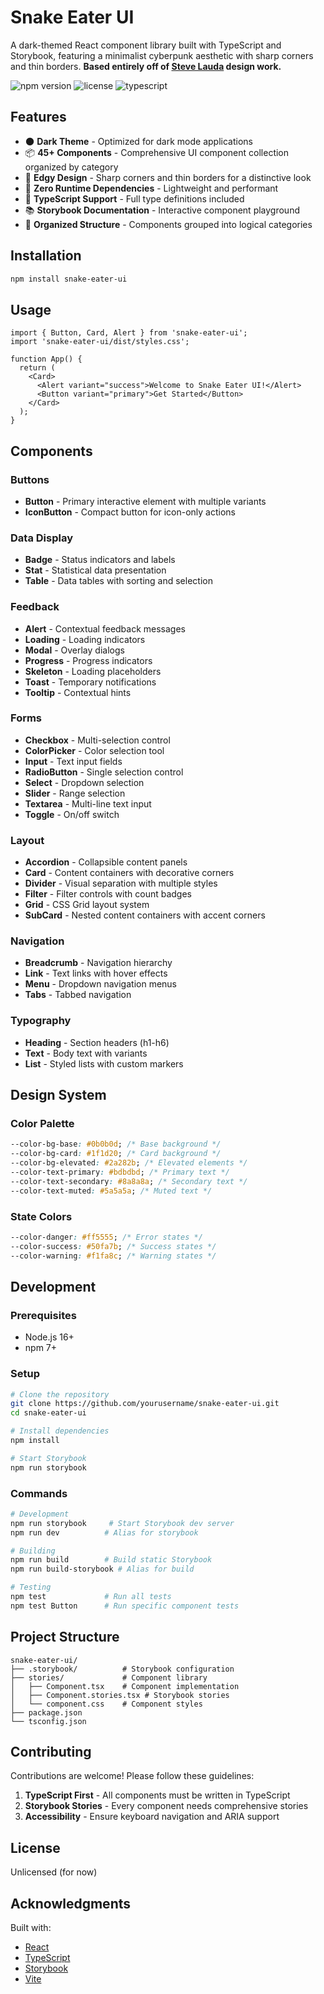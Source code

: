 # Snake Eater UI

A dark-themed React component library built with TypeScript and Storybook, featuring a minimalist cyberpunk aesthetic with sharp corners and thin borders.
**Based entirely off of [Steve Lauda](https://x.com/stevelauda_) design work.**

![npm version](https://img.shields.io/npm/v/snake-eater-ui)
![license](https://img.shields.io/npm/l/snake-eater-ui)
![typescript](https://img.shields.io/badge/TypeScript-Ready-blue)

## Features

- 🌑 **Dark Theme** - Optimized for dark mode applications
- 📦 **45+ Components** - Comprehensive UI component collection organized by category
- 🎨 **Edgy Design** - Sharp corners and thin borders for a distinctive look
- 🚀 **Zero Runtime Dependencies** - Lightweight and performant
- 📝 **TypeScript Support** - Full type definitions included
- 📚 **Storybook Documentation** - Interactive component playground
- 🎯 **Organized Structure** - Components grouped into logical categories

## Installation

```bash
npm install snake-eater-ui
```

## Usage

```tsx
import { Button, Card, Alert } from 'snake-eater-ui';
import 'snake-eater-ui/dist/styles.css';

function App() {
  return (
    <Card>
      <Alert variant="success">Welcome to Snake Eater UI!</Alert>
      <Button variant="primary">Get Started</Button>
    </Card>
  );
}
```

## Components

### Buttons

- **Button** - Primary interactive element with multiple variants
- **IconButton** - Compact button for icon-only actions

### Data Display

- **Badge** - Status indicators and labels
- **Stat** - Statistical data presentation
- **Table** - Data tables with sorting and selection

### Feedback

- **Alert** - Contextual feedback messages
- **Loading** - Loading indicators
- **Modal** - Overlay dialogs
- **Progress** - Progress indicators
- **Skeleton** - Loading placeholders
- **Toast** - Temporary notifications
- **Tooltip** - Contextual hints

### Forms

- **Checkbox** - Multi-selection control
- **ColorPicker** - Color selection tool
- **Input** - Text input fields
- **RadioButton** - Single selection control
- **Select** - Dropdown selection
- **Slider** - Range selection
- **Textarea** - Multi-line text input
- **Toggle** - On/off switch

### Layout

- **Accordion** - Collapsible content panels
- **Card** - Content containers with decorative corners
- **Divider** - Visual separation with multiple styles
- **Filter** - Filter controls with count badges
- **Grid** - CSS Grid layout system
- **SubCard** - Nested content containers with accent corners

### Navigation

- **Breadcrumb** - Navigation hierarchy
- **Link** - Text links with hover effects
- **Menu** - Dropdown navigation menus
- **Tabs** - Tabbed navigation

### Typography

- **Heading** - Section headers (h1-h6)
- **Text** - Body text with variants
- **List** - Styled lists with custom markers

## Design System

### Color Palette

```css
--color-bg-base: #0b0b0d; /* Base background */
--color-bg-card: #1f1d20; /* Card background */
--color-bg-elevated: #2a282b; /* Elevated elements */
--color-text-primary: #bdbdbd; /* Primary text */
--color-text-secondary: #8a8a8a; /* Secondary text */
--color-text-muted: #5a5a5a; /* Muted text */
```

### State Colors

```css
--color-danger: #ff5555; /* Error states */
--color-success: #50fa7b; /* Success states */
--color-warning: #f1fa8c; /* Warning states */
```

## Development

### Prerequisites

- Node.js 16+
- npm 7+

### Setup

```bash
# Clone the repository
git clone https://github.com/yourusername/snake-eater-ui.git
cd snake-eater-ui

# Install dependencies
npm install

# Start Storybook
npm run storybook
```

### Commands

```bash
# Development
npm run storybook     # Start Storybook dev server
npm run dev          # Alias for storybook

# Building
npm run build        # Build static Storybook
npm run build-storybook # Alias for build

# Testing
npm test             # Run all tests
npm test Button      # Run specific component tests
```

## Project Structure

```
snake-eater-ui/
├── .storybook/          # Storybook configuration
├── stories/             # Component library
│   ├── Component.tsx    # Component implementation
│   ├── Component.stories.tsx # Storybook stories
│   └── component.css    # Component styles
├── package.json
└── tsconfig.json
```

## Contributing

Contributions are welcome! Please follow these guidelines:

1. **TypeScript First** - All components must be written in TypeScript
2. **Storybook Stories** - Every component needs comprehensive stories
3. **Accessibility** - Ensure keyboard navigation and ARIA support

## License

Unlicensed (for now)

## Acknowledgments

Built with:

- [React](https://reactjs.org/)
- [TypeScript](https://www.typescriptlang.org/)
- [Storybook](https://storybook.js.org/)
- [Vite](https://vitejs.dev/)

